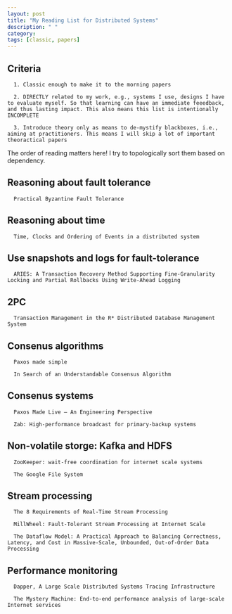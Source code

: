 ```yaml
---
layout: post
title: "My Reading List for Distributed Systems"
description: " "
category: 
tags: [classic, papers]
---
```


Criteria
-------
```
  1. Classic enough to make it to the morning papers
  
  2. DIRECTLY related to my work, e.g., systems I use, designs I have to evaluate myself. So that learning can have an immediate feeedback, and thus lasting impact. This also means this list is intentionally INCOMPLETE

  3. Introduce theory only as means to de-mystify blackboxes, i.e., aiming at practitioners. This means I will skip a lot of important theoractical papers

```

The order of reading matters here! I try to topologically sort them based on dependency.

Reasoning about fault tolerance
------
```
  Practical Byzantine Fault Tolerance 
```

Reasoning about time
-------
```
  Time, Clocks and Ordering of Events in a distributed system
```

Use snapshots and logs for fault-tolerance
------
```
  ARIES: A Transaction Recovery Method Supporting Fine-Granularity Locking and Partial Rollbacks Using Write-Ahead Logging
```

2PC
------
```
  Transaction Management in the R* Distributed Database Management System
```

Consenus algorithms
------
```
  Paxos made simple

  In Search of an Understandable Consensus Algorithm
```

Consenus systems
-------
```
  Paxos Made Live – An Engineering Perspective

  Zab: High-performance broadcast for primary-backup systems
```

Non-volatile storge: Kafka and HDFS
------
```
  ZooKeeper: wait-free coordination for internet scale systems

  The Google File System
```

Stream processing
--------
```
  The 8 Requirements of Real-Time Stream Processing

  MillWheel: Fault-Tolerant Stream Processing at Internet Scale

  The Dataflow Model: A Practical Approach to Balancing Correctness, Latency, and Cost in Massive-Scale, Unbounded, Out-of-Order Data Processing
```

Performance monitoring
------
```
  Dapper, A Large Scale Distributed Systems Tracing Infrastructure

  The Mystery Machine: End-to-end performance analysis of large-scale Internet services
```
